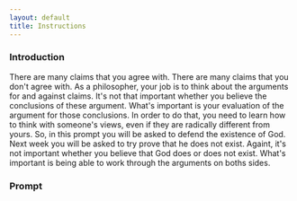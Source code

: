 ```yaml
---
layout: default
title: Instructions
---
```


### Introduction

There are many claims that you agree with. There are many claims that you don't agree with. As a philosopher, your job is to think about the arguments for and against claims. It's not that important whether you believe the conclusions of these argument. What's important is your evaluation of the argument for those conclusions. In order to do that, you need to learn how to think with someone's views, even if they are radically different from yours. So, in this prompt you will be asked to defend the existence of God. Next week you will be asked to try prove that he does not exist. Againt, it's not important whether you believe that God does or does not exist. What's important is being able to work through the arguments on boths sides.  

### Prompt


